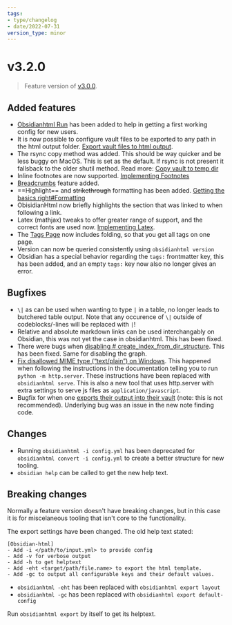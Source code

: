 ```yaml
---
tags:
- type/changelog
- date/2022-07-31
version_type: minor
---
```

   
# v3.2.0   
> Feature version of [v3.0.0](../Changelog/v3.0.0.md).    
   
## Added features   
   
- [Obsidianhtml Run](../Instructions/Obsidianhtml%20Run.md) has been added to help in getting a first working config for new users.   
- It is now possible to configure vault files to be exported to any path in the html output folder. [Export vault files to html output](../Configurations/Tweaking/Export%20vault%20files%20to%20html%20output.md).   
- The rsync copy method was added. This should be way quicker and be less buggy on MacOS. This is set as the default. If rsync is not present it fallsback to the older shutil method. Read more: [Copy vault to temp dir](../Configurations/Modes/Copy%20vault%20to%20temp%20dir.md)   
- Inline footnotes are now supported. [Implementing Footnotes](../Demonstrations/Implementing%20Footnotes.md)   
- [Breadcrumbs](../Configurations/Features/Breadcrumbs.md) feature added.   
- ==Highlight== and ~~strikethrough~~ formatting has been added. [Getting the basics right#Formatting](../Demonstrations/Getting%20the%20basics%20right.md#formatting)   
- ObisidianHtml now briefly highlights the section that was linked to when following a link.   
- Latex (mathjax) tweaks to offer greater range of support, and the correct fonts are used now. [Implementing Latex](../Demonstrations/Implementing%20Latex.md).   
- The [Tags Page](../Configurations/Features/Tags%20Page.md) now includes folding, so that you get all tags on one page.   
- Version can now be queried consistently using `obsidianhtml version`   
- Obsidian has a special behavior regarding the `tags:` frontmatter key, this has been added, and an empty `tags:` key now also no longer gives an error.   
   
## Bugfixes   
   
- `\|` as can be used when wanting to type `|` in a table,  no longer leads to butchered table output. Note that any occurence of `\|` outside of codeblocks/-lines will be replaced with `|`!   
- Relative and absolute markdown links can be used interchangably on Obsidian, this was not yet the case in obsidianhtml. This has been fixed.   
- There were bugs when [disabling # create_index_from_dir_structure](https://github.com/obsidian-html/obsidian-html/issues/327). This has been fixed. Same for disabling the graph.   
- [Fix disallowed MIME type (“text/plain”) on Windows](https://github.com/obsidian-html/obsidian-html/issues/388). This happened when following the instructions in the documentation telling you to run `python -m http.server`. These instructions have been replaced with `obsidianhtml serve`. This is also a new tool that uses http.server with extra settings to serve js files as `application/javascript`.   
- Bugfix for when one [exports their output into their vault](https://github.com/obsidian-html/obsidian-html/issues/332) (note: this is not recommended). Underlying bug was an issue in the new note finding code.    
   
   
## Changes   
   
- Running `obsidianhtml -i config.yml` has been deprecated for `obsidianhtml convert -i config.yml` to create a better structure for new tooling.   
- `obsidian help` can be called to get the new help text.   
   
## Breaking changes   
Normally a feature version doesn't have breaking changes, but in this case it is for miscelaneous tooling that isn't core to the functionality.   
   
The export settings have been changed. The old help text stated:   
   
```
[Obsidian-html]
- Add -i </path/to/input.yml> to provide config
- Add -v for verbose output
- Add -h to get helptext
- Add -eht <target/path/file.name> to export the html template.
- Add -gc to output all configurable keys and their default values.
```
   
   
   
- `obsidianhtml -eht` has been replaced with `obsidianhtml export layout`   
-  `obsidianhtml -gc` has been replaced with `obsidianhtml export default-config`   
   
Run `obsidianhtml export` by itself to get its helptext.
